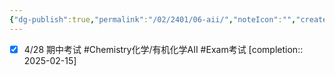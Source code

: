 ```yaml
---
{"dg-publish":true,"permalink":"/02/2401/06-aii/","noteIcon":"","created":"2025-01-31T00:35","updated":"2025-07-01T13:38"}
---
```


- [x] 4/28 期中考试 #Chemistry化学/有机化学AII #Exam考试 [completion:: 2025-02-15]